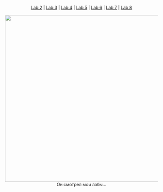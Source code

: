 <p align="center">
    <a href="lab2/README.md">Lab 2</a> |
    <a href="lab3/README.md">Lab 3</a> |
    <a href="lab4/README.md">Lab 4</a> |
    <a href="lab5678/README.md#Lab-5">Lab 5</a> |
    <a href="lab5678/README.md#Lab-6">Lab 6</a> |
    <a href="lab5678/README.md#Lab-7">Lab 7</a> |
    <a href="lab5678/README.md#Lab-8">Lab 8</a>
    <br>
    <br>
    <img src="tenor.gif" width="550" heigth="550"/>
    <br>
    <span>Он смотрел мои лабы...</span>
</p>
